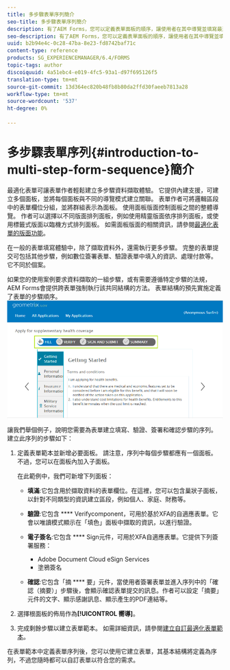 ```yaml
---
title: 多步驟表單序列簡介
seo-title: 多步驟表單序列簡介
description: 有了AEM Forms，您可以定義表單面板的順序，讓使用者在其中導覽並填寫最適化表單。
seo-description: 有了AEM Forms，您可以定義表單面板的順序，讓使用者在其中導覽並填寫最適化表單。
uuid: b2b94e4c-0c28-47ba-8e23-fd8742baf71c
content-type: reference
products: SG_EXPERIENCEMANAGER/6.4/FORMS
topic-tags: author
discoiquuid: 4a51ebc4-e019-4fc5-93a1-d97f695126f5
translation-type: tm+mt
source-git-commit: 13d364ec820b48fb8b80da2ffd30faeeb7813a28
workflow-type: tm+mt
source-wordcount: '537'
ht-degree: 0%

---
```



# 多步驟表單序列{#introduction-to-multi-step-form-sequence}簡介

最適化表單可讓表單作者輕鬆建立多步驟資料擷取體驗。 它提供內建支援，可建立多個面板，並將每個面板與不同的導覽模式建立關聯。 表單作者可將邏輯區段中的表單欄位分組，並將群組表示為面板。 使用面板版面控制面板之間的整體導覽。 作者可以選擇以不同版面排列面板，例如使用精靈版面依序排列面板，或使用標籤式版面以臨機方式排列面板。 如需面板版面的相關資訊，請參閱[最適化表單的版面功能](/help/forms/using/layout-capabilities-adaptive-forms.md)。

在一般的表單填寫體驗中，除了擷取資料外，還需執行更多步驟。 完整的表單提交可包括其他步驟，例如數位簽署表單、驗證表單中填入的資訊、處理付款等。 它不同於個案。

如果您的使用案例要求資料擷取的一組步驟，或有需要遵循特定步驟的法規，AEM Forms會提供跨表單強制執行該共同結構的方法。 表單結構的預先實施定義了表單的步驟順序。 ![多步驟表單序列範例](assets/formpipeline.png)

讓我們舉個例子，說明您需要為表單建立填寫、驗證、簽署和確認步驟的序列。 建立此序列的步驟如下：

1. 定義表單範本並新增必要面板。 請注意，序列中每個步驟都應有一個面板。 不過，您可以在面板內加入子面板。

   在此範例中，我們可新增下列面板：

   * **填滿**:它包含用於擷取資料的表單欄位。在這裡，您可以包含巢狀子面板，以針對不同類型的資訊建立區段，例如個人、家庭、財務等。
   * **驗證**:它包含 **** Verifycomponent，可用於基於XFA的自適應表單。它會以唯讀模式顯示在「填色」面板中擷取的資訊，以進行驗證。
   * **電子簽名**:它包含 **** Sign元件，可用於XFA自適應表單。它提供下列簽署服務：

      * Adobe Document Cloud eSign Services
      * 塗鴉簽名
   * **確認**:它包含「摘 **** 要」元件，當使用者簽署表單並進入序列中的「確認（摘要）」步驟後，會顯示確認表單提交的訊息。作者可以設定「摘要」元件的文字、顯示感謝訊息、顯示產生的PDF連結等。


1. 選擇根面板的佈局作為&#x200B;**[!UICONTROL 嚮導]**。
1. 完成剩餘步驟以建立表單範本。 如需詳細資訊，請參閱[建立自訂最適化表單範本](/help/forms/using/custom-adaptive-forms-templates.md)。

在表單範本中定義表單序列後，您可以使用它建立表單，其基本結構將定義為序列，不過您隨時都可以自訂表單以符合您的需求。

